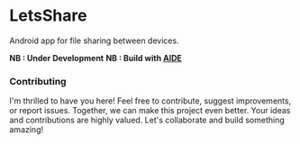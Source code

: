 # LetsShare

Android app for file sharing between devices.

**NB : Under Development**
**NB : Build with [AIDE](https://www.android-ide.com/)**

### Contributing

I'm thrilled to have you here! Feel free to contribute, suggest improvements, or report issues. Together, we can make this project even better. Your ideas and contributions are highly valued. Let's collaborate and build something amazing! 

